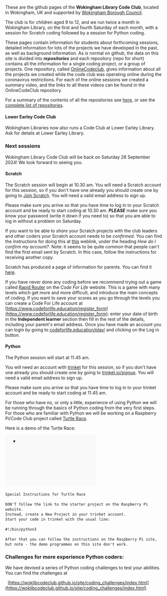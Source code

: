 These are the github pages of the **Wokingham Library Code Club**, located in Wokingham, UK and supported by [Wokingham Borough Council](https://www.wokingham.gov.uk/libraries).

The club is for children aged 9 to 12, and we run twice a month in Wokingham Library, on the first and fourth Saturday of each month, with a session for Scratch coding followed by a session for Python coding.

These pages contain information for students about forthcoming sessions, detailed information for lots of the projects we have developed in the past, as well as background information. As is normal on github, the data on this site is divided into ***repositories*** and each repository (repo for short) contains all the information for a single coding project, or a group of projects. One repository, called [OnlineCodeclub](https://github.com/WokLibCodeClub/OnlineCodeclub), gives information about all the projects we created while the code club was operating online during the coronavirus restrictions. For each of the online sessions we created a summary video, and the links to all these videos can be found in the OnlineCodeClub repository.

For a summary of the contents of all the repositories see [here](https://github.com/WokLibCodeClub/woklibcodeclub.github.io), or see the [complete list of repositories](https://github.com/orgs/WokLibCodeClub/repositories?type=all).

#### Lower Earley Code Club

Wokingham Libraries now also runs a Code Club at Lower Earley Library. Ask for details at Lower Earley Library.

### Next sessions

Wokingham Library Code Club will be back on Saturday 28 September 2024! We look forward to seeing you.

#### Scratch

The Scratch session will begin at 10.30 am. You will need a Scratch account for this session, so if you don't have one already you should create one by going to [Join Scratch](https://scratch.mit.edu/join). You will need a valid email address to sign up.

Please make sure you arrive so that you have time to log in to your Scratch account and be ready to start coding at 10.30 am. ***PLEASE*** make sure you know your password (write it down if you need to) so that you are able to log in without a problem on Saturday.

If you want to be able to *share* your Scratch projects with the club leaders and other coders your Scratch account needs to be *confirmed*. You can find the instructions for doing this at [this](https://scratch.mit.edu/faq/#accounts) weblink, under the heading *How do I confirm my account?*. Note: it seems to be quite common that people can't find the first email sent by Scratch. In this case, follow the instructions for receiving another copy.

Scratch has produced a page of information for parents. You can find it [here](https://scratch.mit.edu/parents/).

If you have never done any coding before we recommend trying out a game called [Rapid Router](https://www.codeforlife.education/rapidrouter) on the *Code For Life* website. This is a game with many levels which get more and more difficult, and introduce the main concepts of coding. If you want to save your scores as you go through the levels you can create a Code For Life account at [https://www.codeforlife.education/register_form](https://www.codeforlife.education/register_form): enter your date of birth in the **Independent learner** section then fill in the rest of the details, including your parent's email address. Once you have made an account you can login by going to [codeforlife.education/play/](https://www.codeforlife.education/play/) and clicking on the Log in button.

#### Python

The Python session will start at 11.45 am.

You will need an account with [trinket](https://trinket.io/) for this session, so if you don't have one already you should create one by going to [trinket.io/signup](https://trinket.io/signup). You will need a valid email address to sign up.

Please make sure you arrive so that you have time to log in to your trinket account and be ready to start coding at 11.45 am.

For those who have no, or only a little, experience of using Python we will be running through the basics of Python coding from the very first steps. For those who are familiar with Python we will be working on a Raspberry Pi/Code Club project called [Turtle Race](https://projects.raspberrypi.org/en/projects/turtle-race).

Here is a demo of the Turtle Race:

![Turtle Race demo](turtle_race_demo.gif "animation of turtle race")

```
Special Instructions for Turtle Race

DON'T follow the link to the starter project on the Raspberry Pi website.
Instead, create a New Project in your trinket account.
Start your code in trinket with the usual line:

#!/bin/python3

After that you can follow the instructions on the Raspberry Pi site,
but note - the demo programmes on this site don't work.
```

### Challenges for more experience Python coders:

We have devised a series of Python coding challenges to test your abilities. You can find the challenges at

&nbsp;&nbsp;[https://woklibcodeclub.github.io/site/coding_challenges/index.html](https://woklibcodeclub.github.io/site/coding_challenges/index.html)
